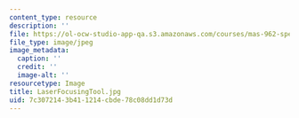 ```yaml
---
content_type: resource
description: ''
file: https://ol-ocw-studio-app-qa.s3.amazonaws.com/courses/mas-962-special-topics-new-textiles-spring-2010/7c3072143b411214cbde78c08dd1d73d_LaserFocusingTool.jpg
file_type: image/jpeg
image_metadata:
  caption: ''
  credit: ''
  image-alt: ''
resourcetype: Image
title: LaserFocusingTool.jpg
uid: 7c307214-3b41-1214-cbde-78c08dd1d73d
---
```

